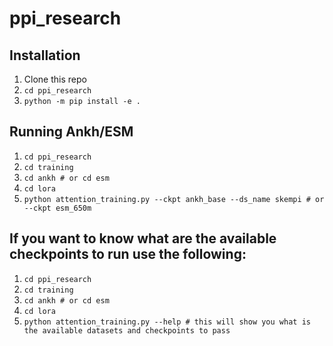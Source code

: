 # ppi_research

## Installation

1. Clone this repo
2. `cd ppi_research`
3. `python -m pip install -e .`

## Running Ankh/ESM

1. `cd ppi_research`
2. `cd training`
3. `cd ankh # or cd esm`
4. `cd lora`
5. `python attention_training.py --ckpt ankh_base --ds_name skempi # or --ckpt esm_650m`


## If you want to know what are the available checkpoints to run use the following:

1. `cd ppi_research`
2. `cd training`
3. `cd ankh # or cd esm`
4. `cd lora`
5. `python attention_training.py --help # this will show you what is the available datasets and checkpoints to pass`
